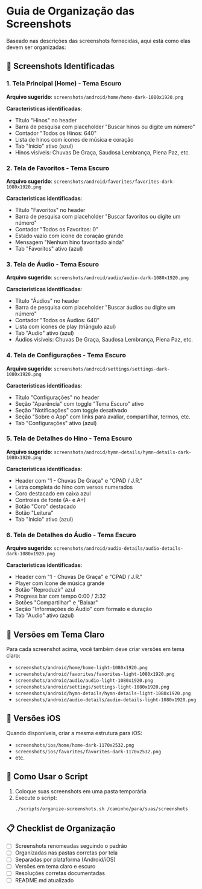 # Guia de Organização das Screenshots

Baseado nas descrições das screenshots fornecidas, aqui está como elas devem ser organizadas:

## 📱 Screenshots Identificadas

### 1. Tela Principal (Home) - Tema Escuro
**Arquivo sugerido**: `screenshots/android/home/home-dark-1080x1920.png`

**Características identificadas**:
- Título "Hinos" no header
- Barra de pesquisa com placeholder "Buscar hinos ou digite um número"
- Contador "Todos os Hinos: 640"
- Lista de hinos com ícones de música e coração
- Tab "Início" ativo (azul)
- Hinos visíveis: Chuvas De Graça, Saudosa Lembrança, Plena Paz, etc.

### 2. Tela de Favoritos - Tema Escuro
**Arquivo sugerido**: `screenshots/android/favorites/favorites-dark-1080x1920.png`

**Características identificadas**:
- Título "Favoritos" no header
- Barra de pesquisa com placeholder "Buscar favoritos ou digite um número"
- Contador "Todos os Favoritos: 0"
- Estado vazio com ícone de coração grande
- Mensagem "Nenhum hino favoritado ainda"
- Tab "Favoritos" ativo (azul)

### 3. Tela de Áudio - Tema Escuro
**Arquivo sugerido**: `screenshots/android/audio/audio-dark-1080x1920.png`

**Características identificadas**:
- Título "Áudios" no header
- Barra de pesquisa com placeholder "Buscar áudios ou digite um número"
- Contador "Todos os Áudios: 640"
- Lista com ícones de play (triângulo azul)
- Tab "Audio" ativo (azul)
- Áudios visíveis: Chuvas De Graça, Saudosa Lembrança, Plena Paz, etc.

### 4. Tela de Configurações - Tema Escuro
**Arquivo sugerido**: `screenshots/android/settings/settings-dark-1080x1920.png`

**Características identificadas**:
- Título "Configurações" no header
- Seção "Aparência" com toggle "Tema Escuro" ativo
- Seção "Notificações" com toggle desativado
- Seção "Sobre o App" com links para avaliar, compartilhar, termos, etc.
- Tab "Configurações" ativo (azul)

### 5. Tela de Detalhes do Hino - Tema Escuro
**Arquivo sugerido**: `screenshots/android/hymn-details/hymn-details-dark-1080x1920.png`

**Características identificadas**:
- Header com "1 - Chuvas De Graça" e "CPAD / J.R."
- Letra completa do hino com versos numerados
- Coro destacado em caixa azul
- Controles de fonte (A- e A+)
- Botão "Coro" destacado
- Botão "Leitura"
- Tab "Inicio" ativo (azul)

### 6. Tela de Detalhes do Áudio - Tema Escuro
**Arquivo sugerido**: `screenshots/android/audio-details/audio-details-dark-1080x1920.png`

**Características identificadas**:
- Header com "1 - Chuvas De Graça" e "CPAD / J.R."
- Player com ícone de música grande
- Botão "Reproduzir" azul
- Progress bar com tempo 0:00 / 2:32
- Botões "Compartilhar" e "Baixar"
- Seção "Informações do Áudio" com formato e duração
- Tab "Audio" ativo (azul)

## 🎨 Versões em Tema Claro

Para cada screenshot acima, você também deve criar versões em tema claro:

- `screenshots/android/home/home-light-1080x1920.png`
- `screenshots/android/favorites/favorites-light-1080x1920.png`
- `screenshots/android/audio/audio-light-1080x1920.png`
- `screenshots/android/settings/settings-light-1080x1920.png`
- `screenshots/android/hymn-details/hymn-details-light-1080x1920.png`
- `screenshots/android/audio-details/audio-details-light-1080x1920.png`

## 📱 Versões iOS

Quando disponíveis, criar a mesma estrutura para iOS:

- `screenshots/ios/home/home-dark-1170x2532.png`
- `screenshots/ios/favorites/favorites-dark-1170x2532.png`
- etc.

## 🔧 Como Usar o Script

1. Coloque suas screenshots em uma pasta temporária
2. Execute o script:
   ```bash
   ./scripts/organize-screenshots.sh /caminho/para/suas/screenshots
   ```

## 📋 Checklist de Organização

- [ ] Screenshots renomeadas seguindo o padrão
- [ ] Organizadas nas pastas corretas por tela
- [ ] Separadas por plataforma (Android/iOS)
- [ ] Versões em tema claro e escuro
- [ ] Resoluções corretas documentadas
- [ ] README.md atualizado 